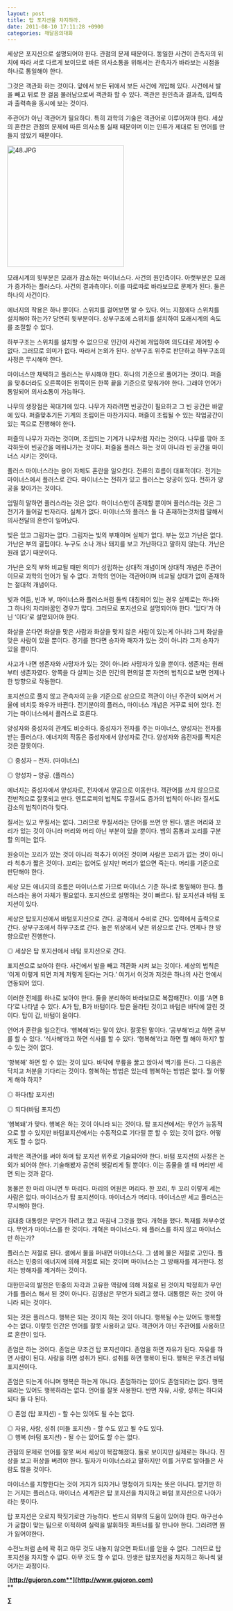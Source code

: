 ```yaml
---
layout: post
title: 탑 포지션을 차지하라.
date: 2011-08-10 17:11:28 +0900
categories: 깨달음의대화
---
```

  
세상은 포지션으로 설명되어야 한다. 관점의 문제 때문이다. 동일한 사건이 관측자의 위치에 따라 서로 다르게 보이므로 바른 의사소통을 위해서는 관측자가 바라보는 시점을 하나로 통일해야 한다. 

그것은 객관화 하는 것이다. 앞에서 보든 뒤에서 보든 사건에 개입해 있다. 사건에서 발을 빼고 뒤로 한 걸음 물러남으로써 객관화 할 수 있다. 객관은 원인측과 결과측, 입력측과 출력측을 동시에 보는 것이다. 



주관어가 아닌 객관어가 필요하다. 특히 과학의 기술은 객관어로 이루어져야 한다. 세상의 혼란은 관점의 문제에 따른 의사소통 실패 때문이며 이는 인류가 제대로 된 언어를 만들지 않았기 때문이다. 



 <img alt="48.JPG" src="assets/attach/images/198/439/186/48.JPG" width="269" height="279" />

모래시계의 윗부분은 모래가 감소하는 마이너스다. 사건의 원인측이다. 아랫부분은 모래가 증가하는 플러스다. 사건의 결과측이다. 이를 따로따로 바라보므로 문제가 된다. 둘은 하나의 사건이다. 

에너지의 작용은 하나 뿐이다. 스위치를 걸어보면 알 수 있다. 어느 지점에다 스위치를 설치해야 하는가? 당연히 윗부분이다. 상부구조에 스위치를 설치하여 모래시계의 속도를 조절할 수 있다. 

하부구조는 스위치를 설치할 수 없으므로 인간이 사건에 개입하여 의도대로 제어할 수 없다. 그러므로 의미가 없다. 따라서 논외가 된다. 상부구조 위주로 판단하고 하부구조의 사정은 무시해야 한다. 

마이너스만 채택하고 플러스는 무시해야 한다. 하나의 기준으로 풀어가는 것이다. 퍼즐을 맞추더라도 오른쪽이든 왼쪽이든 한쪽 끝을 기준으로 맞춰가야 한다. 그래야 언어가 통일되어 의사소통이 가능하다. 

나무의 생장점은 꼭대기에 있다. 나무가 자라려면 빈공간이 필요하고 그 빈 공간은 바깥에 있다. 퍼즐맞추기든 기계의 조립이든 마찬가지다. 퍼즐이 조립될 수 있는 작업공간이 있는 쪽으로 진행해야 한다. 

퍼즐의 나무가 자라는 것이며, 조립되는 기계가 나무처럼 자라는 것이다. 나무를 깎아 조각하듯이 빈공간을 메워나가는 것이다. 퍼즐을 플러스 하는 것이 아니라 빈 공간을 마이너스 시키는 것이다. 

플러스 마이너스라는 용어 자체도 혼란을 일으킨다. 전류의 흐름이 대표적이다. 전기는 마이너스에서 플러스로 간다. 마이너스는 전하가 있고 플러스는 양공이 있다. 전하가 양공을 찾아가는 것이다. 

엄밀히 말하면 플러스라는 것은 없다. 마이너스만이 존재할 뿐이며 플러스라는 것은 그 전기가 들어갈 빈자리다. 실체가 없다. 마이너스와 플러스 둘 다 존재하는것처럼 말해서 의사전달의 혼란이 일어났다. 

빛은 있고 그림자는 없다. 그림자는 빛의 부재이며 실체가 없다. 부는 있고 가난은 없다. 가난은 부의 결핍이다. 누구도 소나 개나 돼지를 보고 가난하다고 말하지 않는다. 가난은 원래 없기 때문이다. 

가난은 오직 부와 비교될 때만 의미가 성립하는 상대적 개념이며 상대적 개념은 주관어이므로 과학의 언어가 될 수 없다. 과학의 언어는 객관어이며 비교될 상대가 없이 존재하는 절대적 개념이다. 

빛과 어둠, 빈과 부, 마이너스와 플러스처럼 둘씩 대칭되어 있는 경우 실제로는 하나와 그 하나의 자리바꿈인 경우가 많다. 그러므로 포지션으로 설명되어야 한다. ‘있다’가 아닌 ‘이다’로 설명되어야 한다. 

화살을 쏜다면 화살을 맞은 사람과 화살을 맞지 않은 사람이 있는게 아니라 그저 화살을 맞은 사람이 있을 뿐이다. 경기를 한다면 승자와 패자가 있는 것이 아니라 그저 승자가 있을 뿐이다. 

사고가 나면 생존자와 사망자가 있는 것이 아니라 사망자가 있을 뿐이다. 생존자는 원래부터 생존자였다. 양쪽을 다 살피는 것은 인간의 편의일 뿐 자연의 법칙으로 보면 언제나 한 방향으로 작동한다. 

포지션으로 풀지 않고 관측자의 눈을 기준으로 삼으므로 객관이 아닌 주관이 되어서 거울에 비치듯 좌우가 바뀐다. 전기분야의 플러스, 마이너스 개념은 거꾸로 되어 있다. 전기는 마이너스에서 플러스로 흐른다. 

양성자와 중성자의 관계도 비슷하다. 중성자가 전자를 주는 마이너스, 양성자는 전자를 받는 플러스다. 에너지의 작동은 중성자에서 양성자로 간다. 양성자와 음전자를 짝지은 것은 잘못이다. 

◎ 중성자 – 전자. (마이너스)

  
◎ 양성자 – 양공. (플러스) 

에너지는 중성자에서 양성자로, 전자에서 양공으로 이동한다. 객관어를 쓰지 않으므로 전반적으로 잘못되고 만다. 엔트로피의 법칙도 무질서도 증가의 법칙이 아니라 질서도 감소의 법칙이라야 맞다. 

질서는 있고 무질서는 없다. 그러므로 무질서라는 단어를 쓰면 안 된다. 뱀은 머리와 꼬리가 있는 것이 아니라 머리와 머리 아닌 부분이 있을 뿐이다. 뱀의 몸통과 꼬리를 구분할 의미는 없다. 

원숭이는 꼬리가 있는 것이 아니라 척추가 이어진 것이며 사람은 꼬리가 없는 것이 아니라 척추가 짧은 것이다. 꼬리는 없어도 살지만 머리가 없으면 죽는다. 머리를 기준으로 판단해야 한다. 

세상 모든 에너지의 흐름은 마이너스로 가므로 마이너스 기준 하나로 통일해야 한다. 플러스라는 용어 자체가 필요없다. 포지션으로 설명하는 것이 빠르다. 탑 포지션과 바텀 포지션이 있다. 

세상은 탑포지션에서 바텀포지션으로 간다. 공격에서 수비로 간다. 입력에서 출력으로 간다. 상부구조에서 하부구조로 간다. 높은 위상에서 낮은 위상으로 간다. 언제나 한 방향으로만 진행한다. 

◎ 세상은 탑 포지션에서 바텀 포지션으로 간다. 

포지션으로 보아야 한다. 사건에서 발을 빼고 객관화 시켜 보는 것이다. 세상의 법칙은 ‘이게 이렇게 되면 저게 저렇게 된다는 거다.’ 여기서 이것과 저것은 하나의 사건 안에서 연동되어 있다. 

이러한 전체를 하나로 보아야 한다. 둘을 분리하여 바라보므로 복잡해진다. 이를 ‘A면 B다’로 나타낼 수 있다. A가 탑, B가 바텀이다. 탑은 올라탄 것이고 바텀은 바닥에 깔린 것이다. 탑이 갑, 바텀이 을이다. 

언어가 혼란을 일으킨다. ‘행복해’라는 말이 있다. 잘못된 말이다. ‘공부해’라고 하면 공부를 할 수 있다. ‘식사해’라고 하면 식사를 할 수 있다. ‘행복해’라고 하면 뭘 해야 하지? 할 수 있는 것이 없다. 

‘항복해’ 하면 할 수 있는 것이 있다. 바닥에 무릎을 꿇고 앉아서 백기를 든다. 그 다음은 닥치고 처분을 기다리는 것이다. 항복하는 방법은 있는데 행복하는 방법은 없다. 뭘 어떻게 해야 하지? 

◎ 하다(탑 포지션)

  
◎ 되다(바텀 포지션) 

‘행복돼’가 맞다. 행복은 하는 것이 아니라 되는 것이다. 탑 포지션에서는 무언가 능동적으로 할 수 있지만 바텀포지션에서는 수동적으로 기다릴 뿐 할 수 있는 것이 없다. 어떻게도 할 수 없다. 

과학은 객관어를 써야 하며 탑 포지션 위주로 기술되어야 한다. 바텀 포지션의 사정은 논외가 되어야 한다. 기술해봤자 공연히 헷갈리게 될 뿐이다. 이는 동물을 셀 때 머리만 세면 되는 것과 같다. 

동물은 한 마리 아니면 두 마리다. 마리의 어원은 머리다. 한 꼬리, 두 꼬리 이렇게 세는 사람은 없다. 마이너스가 탑 포지션이다. 마이너스가 머리다. 마이너스만 세고 플러스는 무시해야 한다. 

김대중 대통령은 무언가 하려고 했고 마침내 그것을 했다. 개혁을 했다. 독재를 쳐부수었다. 무언가 마이너스를 한 것이다. 개혁은 마이너스다. 왜 플러스를 하지 않고 마이너스만 하는가? 

플러스는 저절로 된다. 샘에서 물을 퍼내면 마이너스다. 그 샘에 물은 저절로 고인다. 플러스는 민중의 에너지에 의해 저절로 되는 것이며 마이너스는 그 방해자를 제거한다. 정치는 방해자를 제거하는 것이다. 

대한민국의 발전은 민중의 자각과 고유한 역량에 의해 저절로 된 것이지 박정희가 무언가를 플러스 해서 된 것이 아니다. 김영삼은 무언가 되려고 했다. 대통령은 하는 것이 아니라 되는 것이다. 

되는 것은 플러스다. 행복은 되는 것이지 하는 것이 아니다. 행복될 수는 있어도 행복할 수는 없다. 이렇듯 인간은 언어를 잘못 사용하고 있다. 객관어가 아닌 주관어를 사용하므로 혼란이 있다. 

존엄은 하는 것이다. 존엄은 무조건 탑 포지션이다. 존엄을 하면 자유가 된다. 자유를 하면 사랑이 된다. 사랑을 하면 성취가 된다. 성취를 하면 행복이 된다. 행복은 무조건 바텀 포지션이다. 

존엄은 되는게 아니며 행복은 하는게 아니다. 존엄하라는 있어도 존엄되라는 없다. 행복돼라는 있어도 행복하라는 없다. 언어를 잘못 사용한다. 반면 자유, 사랑, 성취는 하다와 되다 둘 다 된다. 

◎ 존엄 (탑 포지션) - 할 수는 있어도 될 수는 없다.

  
◎ 자유, 사랑, 성취 (미들 포지션) - 할 수도 있고 될 수도 있다.  
◎ 행복 (바텀 포지션) - 될 수는 있어도 할 수는 없다. 

관점의 문제로 언어를 잘못 써서 세상이 복잡해졌다. 둘로 보이지만 실제로는 하나다. 진상을 보고 허상을 버려야 한다. 필자가 마이너스라고 말하지만 이를 거꾸로 알아들은 사람도 많을 것이다. 

마이너스를 지향한다는 것이 거지가 되자거나 멍청이가 되자는 뜻은 아니다. 받기만 하는 거지는 플러스다. 마이너스 세계관은 탑 포지션을 차지하고 바텀 포지션으로 나아가라는 뜻이다. 

탑 포지션은 오로지 짝짓기로만 가능하다. 반드시 외부의 도움이 있어야 한다. 야구선수가 궁합이 맞는 팀으로 이적하여 실력을 발휘하듯 파트너를 잘 만나야 한다. 그러려면 뭔가 잃어야한다. 

수전노처럼 손에 꽉 쥐고 아무 것도 내놓지 않으면 파트너를 얻을 수 없다. 그러므로 탑 포지션을 차지할 수 없다. 아무 것도 할 수 없다. 인생은 탑포지션을 차지하고 하나씩 잃어가는 과정이다. 




  




[**http://gujoron.com**](http://www.gujoron.com)**  
** 

**∑**
